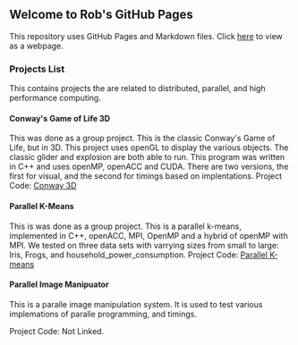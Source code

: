 ## Welcome to Rob's GitHub Pages

This repository uses GitHub Pages and Markdown files. Click [here](https://robsap.github.io/Parallel_Programming.html) to view as a webpage.

### Projects List
This contains projects the are related to distributed, parallel, and high performance computing. 

#### Conway's Game of Life 3D
This was done as a group project. This is the classic Conway's Game of Life, but in 3D. This project uses openGL to display the various objects. The classic glider and explosion are both able to run. This program was written in C++ and uses openMP, openACC and CUDA. There are two versions, the first for visual, and the second for timings based on implentations.
Project Code: [Conway 3D](https://gitlab.com/rsapping/parallel_project_conway_3d)

#### Parallel K-Means
This is was done as a group project. This is a parallel k-means, implemented in C++,  openACC, MPI, OpenMP and a hybrid of openMP with MPI. We tested on three data sets with varrying sizes from small to large: Iris, Frogs, and household_power_consumption.
Project Code: [Parallel K-means](https://gitlab.com/rsapping/group2_project_kmeans)

#### Parallel Image Manipuator
This is a paralle image manipulation system. It is used to test various implemations of paralle programming, and timings. </p>
 Project Code: Not Linked.

